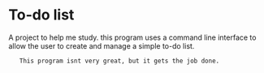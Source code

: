 # To-do list
A project to help me study.
this program uses a command line interface to allow the user to create and manage a simple to-do list.


       This program isnt very great, but it gets the job done.
